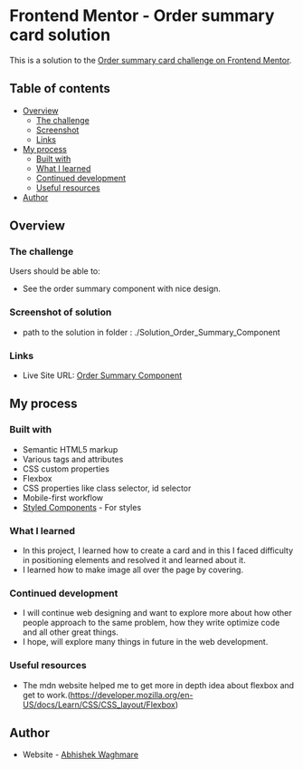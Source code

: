 # Frontend Mentor - Order summary card solution

This is a solution to the [Order summary card challenge on Frontend Mentor](https://www.frontendmentor.io/solutions/order-summary-componet-webpage-xgZ8OSLuZ).  

## Table of contents

- [Overview](#overview)
  - [The challenge](#the-challenge)
  - [Screenshot](#screenshot)
  - [Links](#links)
- [My process](#my-process)
  - [Built with](#built-with)
  - [What I learned](#what-i-learned)
  - [Continued development](#continued-development)
  - [Useful resources](#useful-resources)
- [Author](#author)

## Overview

### The challenge

Users should be able to:

- See the order summary component with nice design.

### Screenshot of solution

- path to the solution in folder :
./Solution_Order_Summary_Component


### Links

- Live Site URL: [Order Summary Component](https://abhishekdwaghmare2000.github.io/Order-Summary-Component/)

## My process

### Built with

- Semantic HTML5 markup
- Various tags and attributes
- CSS custom properties
- Flexbox
- CSS properties like class selector, id selector
- Mobile-first workflow
- [Styled Components](https://styled-components.com/) - For styles


### What I learned

- In this project, I learned how to create a card and in this I faced difficulty in positioning elements and resolved it and learned about it.
- I learned how to make image all over the page by covering.


### Continued development

- I will continue web designing and want to explore more about how other people approach to the same problem, how they write optimize code and all other great
  things.
- I hope, will explore many things in future in the web development.


### Useful resources

- The mdn website helped me to get more in depth idea about flexbox and get to work.(https://developer.mozilla.org/en-US/docs/Learn/CSS/CSS_layout/Flexbox)


## Author

- Website - [Abhishek Waghmare](https://abhishekdwaghmare2000.github.io/Order-Summary-Component/)
